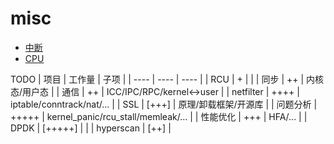 # misc

* [中断](https://github.com/wangqiang5417/misc/blob/main/%E4%B8%AD%E6%96%AD)
* [CPU](https://github.com/wangqiang5417/misc/blob/main/CPU)


TODO
| 项目 | 工作量 | 子项 |
| ----  | ----  | ----  |
| RCU | + |  |
| 同步 | ++ | 内核态/用户态 |
| 通信 | ++ | ICC/IPC/RPC/kernel<->user |
| netfilter | ++++ | iptable/conntrack/nat/... |
| SSL | [+++] | 原理/卸载框架/开源库 |
| 问题分析 | +++++ | kernel_panic/rcu_stall/memleak/... |
| 性能优化 | +++ | HFA/... |
| DPDK | [+++++] |  |
|  hyperscan | [++]  |
